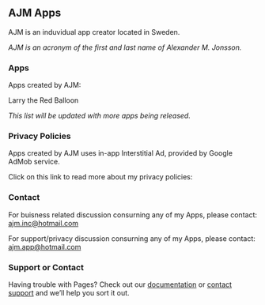 ## AJM Apps

AJM is an induvidual app creator located in Sweden.

*AJM is an acronym of the first and last name of Alexander M. Jonsson.*


### Apps
Apps created by AJM:

Larry the Red Balloon

*This list will be updated with more apps being released.*

### Privacy Policies
Apps created by AJM uses in-app Interstitial Ad, provided by Google AdMob service.

Click on this link to read more about my privacy policies:


### Contact

For buisness related discussion consurning any of my Apps, please contact: ajm.inc@hotmail.com

For support/privacy discussion consurning any of my Apps, please contact: ajm.app@hotmail.com









### Support or Contact

Having trouble with Pages? Check out our [documentation](https://help.github.com/categories/github-pages-basics/) or [contact support](https://github.com/contact) and we’ll help you sort it out.
